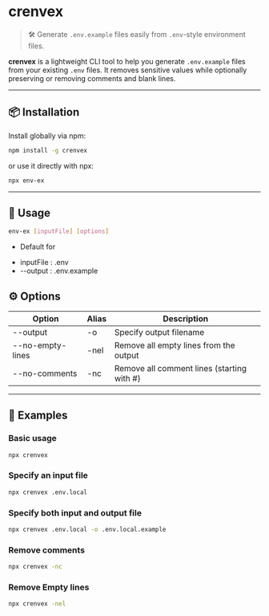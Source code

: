 # crenvex

> 🛠️ Generate `.env.example` files easily from `.env`-style environment files.

**crenvex** is a lightweight CLI tool to help you generate `.env.example` files from your existing `.env` files. It removes sensitive values while optionally preserving or removing comments and blank lines.

---

## 📦 Installation

Install globally via npm:

```bash
npm install -g crenvex
```

or use it directly with npx:

```bash
npx env-ex
```

---

## 🚀 Usage

```bash
env-ex [inputFile] [options]
```

- Default for

* inputFile : .env
* --output <file> : .env.example

## ⚙️ Options

| Option           | Alias | Description                                |
| ---------------- | ----- | ------------------------------------------ |
| --output <file>  | -o    | Specify output filename                    |
| --no-empty-lines | -nel  | Remove all empty lines from the output     |
| --no-comments    | -nc   | Remove all comment lines (starting with #) |

---

## 📘 Examples

### Basic usage

```bash
npx crenvex
```

### Specify an input file

```bash
npx crenvex .env.local
```

### Specify both input and output file

```bash
npx crenvex .env.local -o .env.local.example
```

### Remove comments

```bash
npx crenvex -nc
```

### Remove Empty lines

```bash
npx crenvex -nel
```
